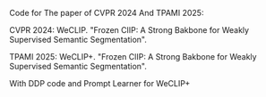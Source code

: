 Code for The paper of CVPR 2024 And TPAMI 2025:

CVPR 2024: WeCLIP. "Frozen ClIP: A Strong Bakbone for Weakly Supervised Semantic Segmentation".

TPAMI 2025: WeCLIP+. "Frozen ClIP: A Strong Bakbone for Weakly Supervised Semantic Segmentation".

With DDP code and Prompt Learner for WeCLIP+
